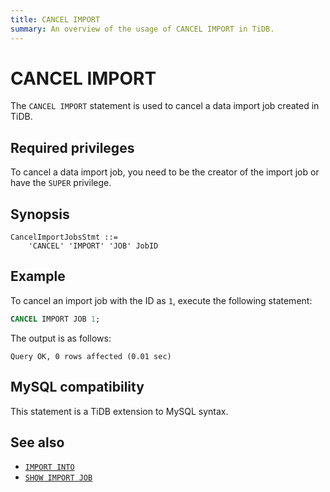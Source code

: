 ```yaml
---
title: CANCEL IMPORT
summary: An overview of the usage of CANCEL IMPORT in TiDB.
---
```


# CANCEL IMPORT

The `CANCEL IMPORT` statement is used to cancel a data import job created in TiDB.

<!-- Support note for TiDB Cloud:

This TiDB statement is not applicable to TiDB Cloud.

-->

## Required privileges

To cancel a data import job, you need to be the creator of the import job or have the `SUPER` privilege.

## Synopsis

```ebnf+diagram
CancelImportJobsStmt ::=
    'CANCEL' 'IMPORT' 'JOB' JobID
```

## Example

To cancel an import job with the ID as `1`, execute the following statement:

```sql
CANCEL IMPORT JOB 1;
```

The output is as follows:

```
Query OK, 0 rows affected (0.01 sec)
```

## MySQL compatibility

This statement is a TiDB extension to MySQL syntax.

## See also

* [`IMPORT INTO`](/sql-statements/sql-statement-import-into.md)
* [`SHOW IMPORT JOB`](/sql-statements/sql-statement-show-import-job.md)
